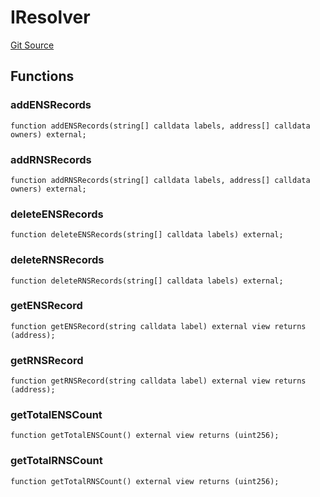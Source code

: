 # IResolver
[Git Source](https://github.com/Crossbell-Box/Crossbell-Contracts/blob/638047aa8a24788643a179bc4e4bad5b13618581/contracts/interfaces/IResolver.sol)


## Functions
### addENSRecords


```solidity
function addENSRecords(string[] calldata labels, address[] calldata owners) external;
```

### addRNSRecords


```solidity
function addRNSRecords(string[] calldata labels, address[] calldata owners) external;
```

### deleteENSRecords


```solidity
function deleteENSRecords(string[] calldata labels) external;
```

### deleteRNSRecords


```solidity
function deleteRNSRecords(string[] calldata labels) external;
```

### getENSRecord


```solidity
function getENSRecord(string calldata label) external view returns (address);
```

### getRNSRecord


```solidity
function getRNSRecord(string calldata label) external view returns (address);
```

### getTotalENSCount


```solidity
function getTotalENSCount() external view returns (uint256);
```

### getTotalRNSCount


```solidity
function getTotalRNSCount() external view returns (uint256);
```


